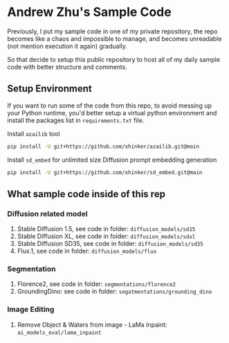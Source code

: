 # Andrew Zhu's Sample Code

Previously, I put my sample code in one of my private repository, the repo becomes like a chaos and impossible to manage, and becomes unreadable (not mention execution it again) gradually. 

So that decide to setup this public repository to host all of my daily sample code with better structure and comments. 

## Setup Environment

If you want to run some of the code from this repo, to avoid messing up your Python runtime, you'd better setup a virtual python environment and install the packages list in `requirements.txt` file.

Install `azailib` tool

```sh
pip install -U git+https://github.com/xhinker/azailib.git@main
```

Install `sd_embed` for unlimited size Diffusion prompt embedding generation

```sh
pip install -U git+https://github.com/xhinker/sd_embed.git@main
```


## What sample code inside of this rep

### Diffusion related model

1. Stable Diffusion 1.5, see code in folder: `diffusion_models/sd15`
2. Stable Diffusion XL, see code in folder: `diffusion_models/sdxl`
3. Stable Diffusion SD35, see code in folder: `diffusion_models/sd35`
4. Flux.1, see code in folder: `diffusion_models/flux`

### Segmentation

1. Florence2, see code in folder: `segmentations/florence2`
2. GroundingDino: see code in folder: `segatmentations/grounding_dino`

### Image Editing

1. Remove Object & Waters from image - LaMa Inpaint: `ai_models_eval/lama_inpaint`